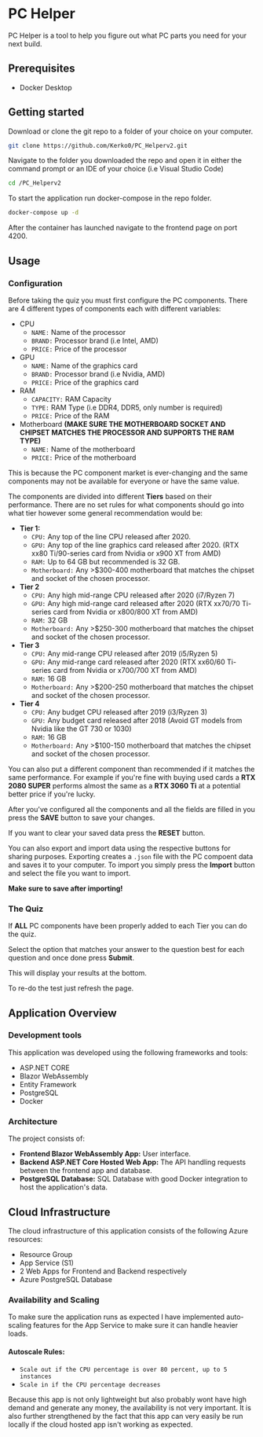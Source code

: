 # PC Helper

PC Helper is a tool to help you figure out what PC parts you need for your next build.

## Prerequisites

- Docker Desktop

## Getting started

Download or clone the git repo to a folder of your choice on your computer.

```bash
git clone https://github.com/Kerko0/PC_Helperv2.git
```
Navigate to the folder you downloaded the repo and open it in either the command prompt or an IDE of your choice (i.e Visual Studio Code)
```bash
cd /PC_Helperv2
```

To start the application run docker-compose in the repo folder.

```bash
docker-compose up -d
```
After the container has launched navigate to the frontend page on port 4200.

## Usage

### Configuration
Before taking the quiz you must first configure the PC components. There are 4 different types of components each with different variables:
- CPU
  - `NAME:` Name of the processor 
  - `BRAND:` Processor brand (i.e Intel, AMD)
  - `PRICE:` Price of the processor
- GPU
  - `NAME:` Name of the graphics card
  - `BRAND:` Processor brand (i.e Nvidia, AMD)
  - `PRICE:` Price of the graphics card
- RAM
  - `CAPACITY:` RAM Capacity
  - `TYPE:` RAM Type (i.e DDR4, DDR5, only number is required)
  - `PRICE:` Price of the RAM
- Motherboard **(MAKE SURE THE MOTHERBOARD SOCKET AND CHIPSET MATCHES THE PROCESSOR AND SUPPORTS THE RAM TYPE)**
  - `NAME:` Name of the motherboard 
  - `PRICE:` Price of the motherboard

This is because the PC component market is ever-changing and the same components may not be available for everyone or have the same value.

The components are divided into different **Tiers** based on their performance. There are no set rules for what components should go into what tier however some general recommendation would be:

- **Tier 1:** 
  - `CPU:` Any top of the line CPU released after 2020. 
  - `GPU:` Any top of the line graphics card released after 2020. (RTX xx80 Ti/90-series card from Nvidia or x900 XT from AMD)
  - `RAM:` Up to 64 GB but recommended is 32 GB.
  - `Motherboard:` Any >$300-400 motherboard that matches the chipset and socket of the chosen processor.
- **Tier 2**
  - `CPU:` Any high mid-range CPU released after 2020 (i7/Ryzen 7)
  - `GPU:` Any high mid-range card released after 2020 (RTX xx70/70 Ti-series card from Nvidia or x800/800 XT from AMD)   
  - `RAM:` 32 GB
  - `Motherboard:` Any >$250-300 motherboard that matches the chipset and socket of the chosen processor.
- **Tier 3**
  - `CPU:` Any mid-range CPU released after 2019 (i5/Ryzen 5)
  - `GPU:` Any mid-range card released after 2020 (RTX xx60/60 Ti-series card from Nvidia or x700/700 XT from AMD)   
  - `RAM:` 16 GB
  - `Motherboard:` Any >$200-250 motherboard that matches the chipset and socket of the chosen processor.
- **Tier 4**
  - `CPU:` Any budget CPU released after 2019 (i3/Ryzen 3)
  - `GPU:` Any budget card released after 2018 (Avoid GT models from Nvidia like the GT 730 or 1030)
  - `RAM:` 16 GB
  - `Motherboard:` Any >$100-150 motherboard that matches the chipset and socket of the chosen processor.

You can also put a different component than recommended if it matches the same performance.
For example if you're fine with buying used cards a **RTX 2080 SUPER** performs almost the same as a **RTX 3060 Ti** at a potential better price if you're lucky. 

After you've configured all the components and all the fields are filled in you press the **SAVE** button to save your changes.

If you want to clear your saved data press the **RESET** button.

You can also export and import data using the respective buttons for sharing purposes. Exporting creates a `.json` file with the PC compoent data and saves it to your computer. To import you simply press the **Import** button and select the file you want to import.

**Make sure to save after importing!**

### The Quiz
If **ALL** PC components have been properly added to each Tier you can do the quiz.

Select the option that matches your answer to the question best for each question and once done press **Submit**. 

This will display your results at the bottom. 

To re-do the test just refresh the page.

## Application Overview

### Development tools

This application was developed using the following frameworks and tools:
- ASP.NET CORE
- Blazor WebAssembly
- Entity Framework
- PostgreSQL
- Docker

### Architecture

The project consists of:
- **Frontend Blazor WebAssembly App:** User interface.
- **Backend ASP.NET Core Hosted Web App:** The API handling requests between the frontend app and database.
- **PostgreSQL Database:** SQL Database with good Docker integration to host the application's data.

## Cloud Infrastructure

The cloud infrastructure of this application consists of the following Azure resources:
- Resource Group
- App Service (S1)
- 2 Web Apps for Frontend and Backend respectively
- Azure PostgreSQL Database

### Availability and Scaling

To make sure the application runs as expected I have implemented auto-scaling features for the App Service to make sure it can handle heavier loads. 

#### Autoscale Rules:
- `Scale out if the CPU percentage is over 80 percent, up to 5 instances`
- `Scale in if the CPU percentage decreases`

Because this app is not only lightweight but also probably wont have high demand and generate any money, the availability is not very important. It is also further strengthened by the fact that this app can very easily be run locally if the cloud hosted app isn't working as expected. 


